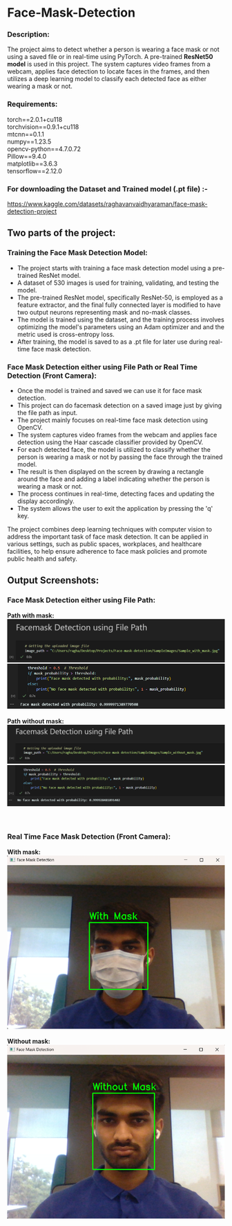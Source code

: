 # Face-Mask-Detection

### Description:
The project aims to detect whether a person is wearing a face mask or not using a saved file or in real-time using PyTorch. A pre-trained **ResNet50 model** is used in this project. The system captures video frames from a webcam, applies face detection to locate faces in the frames, and then utilizes a deep learning model to classify each detected face as either wearing a mask or not.

### Requirements:
torch==2.0.1+cu118 <br>
torchvision==0.9.1+cu118 <br>
mtcnn==0.1.1 <br>
numpy==1.23.5 <br>
opencv-python==4.7.0.72 <br>
Pillow==9.4.0 <br>
matplotlib==3.6.3 <br>
tensorflow==2.12.0
<br>
### For downloading the Dataset and Trained model (.pt file) :- <br>
https://www.kaggle.com/datasets/raghavanvaidhyaraman/face-mask-detection-project
<br>
## Two parts of the project:

### Training the Face Mask Detection Model:
   - The project starts with training a face mask detection model using a pre-trained ResNet model.
   - A dataset of 530 images is used for training, validating, and testing the model.
   - The pre-trained ResNet model, specifically ResNet-50, is employed as a feature extractor, and the final fully connected layer is modified to have two output neurons representing mask and no-mask classes.
   - The model is trained using the dataset, and the training process involves optimizing the model's parameters using an Adam optimizer and and the metric used is cross-entropy loss.
   - After training, the model is saved to as a .pt file for later use during real-time face mask detection.

### Face Mask Detection either using File Path or Real Time Detection (Front Camera):
   - Once the model is trained and saved we can use it for face mask detection.
   - This project can do facemask detection on a saved image just by giving the file path as input.
   - The project mainly focuses on real-time face mask detection using OpenCV.
   - The system captures video frames from the webcam and applies face detection using the Haar cascade classifier provided by OpenCV.
   - For each detected face, the model is utilized to classify whether the person is wearing a mask or not by passing the face through the trained model.
   - The result is then displayed on the screen by drawing a rectangle around the face and adding a label indicating whether the person is wearing a mask or not.
   - The process continues in real-time, detecting faces and updating the display accordingly.
   - The system allows the user to exit the application by pressing the 'q' key.

The project combines deep learning techniques with computer vision to address the important task of face mask detection. It can be applied in various settings, such as public spaces, workplaces, and healthcare facilities, to help ensure adherence to face mask policies and promote public health and safety.

## Output Screenshots:
### Face Mask Detection either using File Path:
**Path with mask:** <br>
![alt text](https://github.com/raghavan93513/Face-Mask-Detection/blob/main/SampleImages/path1.png)
<br>
![alt text](https://github.com/raghavan93513/Face-Mask-Detection/blob/main/SampleImages/path2.png)
<br> <br>
**Path without mask:** <br>
![alt text](https://github.com/raghavan93513/Face-Mask-Detection/blob/main/SampleImages/path3.png)
<br>
![alt text](https://github.com/raghavan93513/Face-Mask-Detection/blob/main/SampleImages/path4.png)
<br> <br> <br>
### Real Time Face Mask Detection (Front Camera):
**With mask:** <br>
![alt text](https://github.com/raghavan93513/Face-Mask-Detection/blob/main/SampleImages/Screenshot2.png)
<br> <br>
**Without mask:** <br>
![alt text](https://github.com/raghavan93513/Face-Mask-Detection/blob/main/SampleImages/Screenshot1.png)

